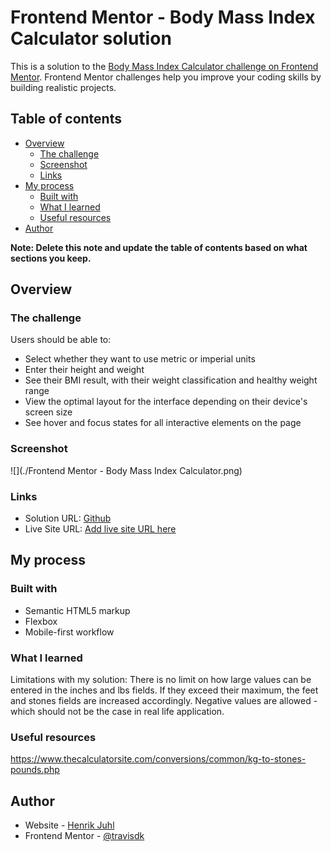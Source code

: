 # Frontend Mentor - Body Mass Index Calculator solution

This is a solution to the [Body Mass Index Calculator challenge on Frontend Mentor](https://www.frontendmentor.io/challenges/body-mass-index-calculator-brrBkfSz1T). Frontend Mentor challenges help you improve your coding skills by building realistic projects.

## Table of contents

- [Overview](#overview)
  - [The challenge](#the-challenge)
  - [Screenshot](#screenshot)
  - [Links](#links)
- [My process](#my-process)
  - [Built with](#built-with)
  - [What I learned](#what-i-learned)
  - [Useful resources](#useful-resources)
- [Author](#author)

**Note: Delete this note and update the table of contents based on what sections you keep.**

## Overview

### The challenge

Users should be able to:

- Select whether they want to use metric or imperial units
- Enter their height and weight
- See their BMI result, with their weight classification and healthy weight range
- View the optimal layout for the interface depending on their device's screen size
- See hover and focus states for all interactive elements on the page

### Screenshot

![](./Frontend Mentor - Body Mass Index Calculator.png)

### Links

- Solution URL: [Github](https://github.com/travisdk/bmi-calculator/tree/main/bmi-calculator)
- Live Site URL: [Add live site URL here](https://your-live-site-url.com)

## My process

### Built with

- Semantic HTML5 markup
- Flexbox
- Mobile-first workflow

### What I learned

Limitations with my solution:
There is no limit on how large values can be entered in the inches and lbs fields.
If they exceed their maximum, the feet and stones fields are increased accordingly.
Negative values are allowed - which should not be the case in real life application.

### Useful resources

https://www.thecalculatorsite.com/conversions/common/kg-to-stones-pounds.php

## Author

- Website - [Henrik Juhl](https://www.hekkecoding.com)
- Frontend Mentor - [@travisdk](https://www.frontendmentor.io/profile/travisdk)
